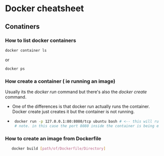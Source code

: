 # Docker cheatsheet

## Conatiners

### **How to list docker containers**
```bash
docker container ls
```
or 
```bash
docker ps
```

### **How create a container ( ie running an image)**

Usually its the _docker run_ command but there's also the _docker create_ command. 
- One of the differences is that docker run actually runs the container. Docker create just creates it but the container is not running.  
- ```bash
   docker run -p 127.0.0.1:80:8080/tcp ubuntu bash # <-- this will run the ubuntu image and I assume that bash is the first command
   # note. in this case the port 8080 inside the container is being exposed at port 80
  ```


### **How to create an image from Dockerfile**

```bash
   docker build [path/of/Dockerfile/Directory]
```